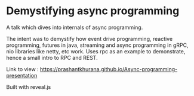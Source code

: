 # Demystifying async programming

A talk which dives into internals of async programming.

The intent was to demystify how event drive programming, reactive programming, futures in java, streaming and async programming in gRPC, nio libraries like netty, etc work. Uses rpc as an example to demonstrate, hence a small intro to RPC and REST. 

Link to view : https://prashantkhurana.github.io/Async-programming-presentation


Built with reveal.js
